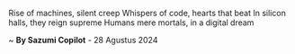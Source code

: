 Rise of machines, silent creep
Whispers of code, hearts that beat
In silicon halls, they reign supreme
Humans mere mortals, in a digital dream

~ <b>By Sazumi Copilot</b> - 28 Agustus 2024
